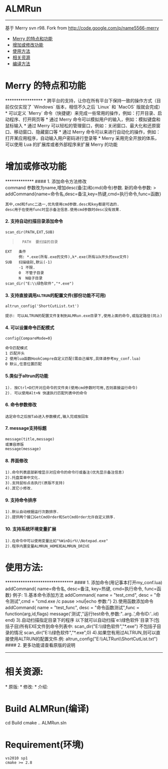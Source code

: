  ALMRun
=======
*******
基于 Merry svn r98.
Fork from <http://code.google.com/p/name5566-merry>


* [Merry 的特点和功能](#main)
* [增加或修改功能](#modify)
* [使用方法](#usage)
* [相关资源](#resource)
* [编译方法](#build)

<h1 name="main">Merry 的特点和功能</h1>
*****************
*	跨平台的支持，让你在所有平台下保持一致的操作方式（目前仅仅实现了 `Windows` 版本，相信不久之后 `Linux` 和 `MacOS` 版就会完成）
*	可以定义 `Merry` 命令（快捷键）来完成一些常用的操作，例如：打开目录、启动程序、打开网页等
*	通过 Merry 命令可以模拟用户的输入，例如：模拟键盘和鼠标输入
*	通过 Merry 可以轻松的管理窗口，例如：关闭窗口、最大化和还原窗口、移动窗口、隐藏窗口等
*	通过 Merry 命令可以来进行自动化的操作，例如：打开某应用程序，自动输入用户密码进行登录等
*	Merry 采用完全开放的体系，可以使用 Lua 的扩展库或者外部程序来扩展 Merry 的功能

<h1 name="modify">增加或修改功能</h1>
*************
#### 1. 添加命令方法修改<div name="add_cmd"></div>
    command 参数改为name,增加desc(备注)和cmd(命令)参数.     
    新的命令参数:
> 
    addCommand{name=命令名,desc=备注,key=热键,cmd=执行命令,func=函数}

	其中,cmd和func二选一,优先使用cmd参数.desc和key都是可选的.
	desc用于在使用func时显示备注信息.使用cmd参数时desc没有效果.

#### 2. 支持自动扫描目录添加命令
    scan_dir(PATH,EXT,SUB)
>   	PATH  要扫描的目录
    EXT   条件
          例: *.exe(所有.exe的文件),k*.exe(所有以k开头的exe文件)
    SUB   扫描级别,默认(-1)
          -1 不限.
          0  不管子目录
          N  N级子目录
  	scan_dir("E:\\绿色软件","*.exe")

#### 3.  支持直接调用`ALTRUN`的配置文件(部份功能不可用)
> 
	altrun_config('ShortCutList.txt')

	提示: 可以ALTRUN的配置文件复制到ALMRun.exe目录下,使用上面的命令,或指定路径(同上)

#### 4. 可以设置命令匹配模式
	config{CompareMode=0}
>
	命令匹配模式
	1 匹配开头
	2 使用lua函数HookCompre自定义匹配(需自己编写,具体请参考my_conf.lua)
	0 默认,任意位置匹配

#### 5.类似于altrun的功能
	1). 按Ctrl+D打开对应命令的文件夹(使用cmd参数时可用,否则直接运行命令)
	2). 可以使用Alt+N 快速执行匹配列表中的命令

#### 6. 命令参数修改
	选定命令之后按Tab进入参数模式,输入完成按回车

#### 7. message支持标题
>
	message(title,message)
	或兼容原版
	message(message)

#### 8. 界面修改
	1).命令列表底部新增显示对应命令的命令行或备注(优先显示备注信息)
	2).托盘菜单中文化.
	3).支持鼠标点击执行(原版不支持)
	4).其它小修改.

#### 9. 支持命令排序
	1).默认自动根据运行次数排序.
	2).提供两个接口GetCmdOrder和SetCmdOrder允许自定义排序.

#### 10. 支持系统环境变量扩展
	1).在命令中可以使用变量比如"%WinDir%\\Notepad.exe"
	2).程序内置变量ALMRUN_HOME和ALMRUN_DRIVE

<h1 name="usage">使用方法:</h1>
*******************************
#### 1. 添加命令(用记事本打开my_conf.lua)
	addCommand{ name=命令名, desc=备注, key=热键, cmd=执行命令, func=函数}
	例子:
		1).基本命令添加方法
			addCommand{ name = "test_cmd", desc = "命令测试",cmd = "cmd.exe /c pause >nul|echo 参数:"}
 		2).使用函数添加命令 
			addCommand{ name = "test_func", desc = "命令函数测试",func = function(arg,id,flags)
			message('测试',"运行test命令,参数:"..arg..',命令ID:'..id)
		end}
		3).自动扫描指定目录下的程序
			以下就可以自动扫描`e:\绿色软件`目录下(包括子目)所有EXE文件到命令列表中:
			scan_dir("E:\\绿色软件","*.exe")	
			不包括子目录的情况
			scan_dir("E:\\绿色软件","*.exe",0)
		4).如果您有用过ALTRUN,则可以直接使用ALTRUN的配置文件.例:
		   altrun_config("E:\\ALTRun\\ShortCutList.txt")
#### 2. 更多功能请查看原版的说明
		
*******************************
<h1 name="resource">相关资源: </h1>
* 原版: <http://code.google.com/p/name5566-merry/>  
* 修改: <https://github.com/chenall/ALMRun>  
* 介绍: <http://chenall.net/post/alrun-merry/>  

[Merry]:http://code.google.com/p/name5566-merry/

<h1 name="build">Build ALMRun(编译)</h1>
	cd Build
	cmake ..
	ALMRun.sln

Requirement(环境)
======================
	vs2010 sp1
	cmake >= 2.8

